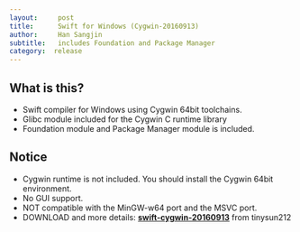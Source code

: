 ```yaml
---
layout:     post
title:      Swift for Windows (Cygwin-20160913)
author:     Han Sangjin
subtitle:  	includes Foundation and Package Manager
category:  release
---
```

<!-- Start Writing Below in Markdown -->

What is this?
-------------
- Swift compiler for Windows using Cygwin 64bit toolchains.
- Glibc module included for the Cygwin C runtime library
- Foundation module and Package Manager module is included.

Notice
-------
- Cygwin runtime is not included. You should install the Cygwin 64bit environment.
- No GUI support.
- NOT compatible with the MinGW-w64 port and the MSVC port.
- DOWNLOAD and more details: <b>[swift-cygwin-20160913](https://github.com/tinysun212/swift-windows/releases/tag/swift-cygwin-20160913)</b> from tinysun212
